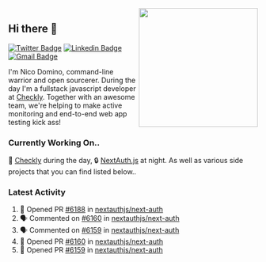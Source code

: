<img align="right" src="https://user-images.githubusercontent.com/7415984/172472491-91b16eac-fa22-4ecf-92df-d687139fd1f9.gif" width="240" />

## Hi there 👋

[![Twitter Badge](https://img.shields.io/badge/-@ndom91-1ca0f1?style=flat-square&labelColor=1ca0f1&logo=twitter&logoColor=white&link=https://twitter.com/ndom91)](https://twitter.com/ndom91) [![Linkedin Badge](https://img.shields.io/badge/-ndom91-blue?style=flat-square&logo=Linkedin&logoColor=white&link=https://www.linkedin.com/in/ndom91/)](https://www.linkedin.com/in/ndom91/) [![Gmail Badge](https://img.shields.io/badge/-yo@ndo.dev-c14438?style=flat-square&logo=mail.ru&logoColor=white&link=mailto:yo@ndo.dev)](mailto:yo@ndo.dev)

I'm Nico Domino, command-line warrior and open sourcerer. During the day I'm a fullstack javascript developer at [Checkly](https://checklyhq.com). Together with an awesome team, we're helping to make active monitoring and end-to-end web app testing kick ass!

### Currently Working On..

🦝 [Checkly](https://checklyhq.com) during the day, 🔒 [NextAuth.js](https://github.com/nextauthjs/next-auth) at night. As well as various side projects that you can find listed below..

<!--START_SECTION_PROFILE_VIEWS:readme-info-->
<!--END_SECTION_PROFILE_VIEWS:readme-info-->

<!--START_SECTION_DAILY_COMMIT:readme-info-->
<!--END_SECTION_DAILY_COMMIT:readme-info-->

<!--START_SECTION_WEEKLY_COMMIT:readme-info-->
<!--END_SECTION_WEEKLY_COMMIT:readme-info-->

### Latest Activity

<!--START_SECTION:activity-->
1. 💪 Opened PR [#6188](https://github.com/nextauthjs/next-auth/pull/6188) in [nextauthjs/next-auth](https://github.com/nextauthjs/next-auth)
2. 🗣 Commented on [#6160](https://github.com/nextauthjs/next-auth/issues/6160) in [nextauthjs/next-auth](https://github.com/nextauthjs/next-auth)
3. 🗣 Commented on [#6159](https://github.com/nextauthjs/next-auth/issues/6159) in [nextauthjs/next-auth](https://github.com/nextauthjs/next-auth)
4. 💪 Opened PR [#6160](https://github.com/nextauthjs/next-auth/pull/6160) in [nextauthjs/next-auth](https://github.com/nextauthjs/next-auth)
5. 💪 Opened PR [#6159](https://github.com/nextauthjs/next-auth/pull/6159) in [nextauthjs/next-auth](https://github.com/nextauthjs/next-auth)
<!--END_SECTION:activity-->
